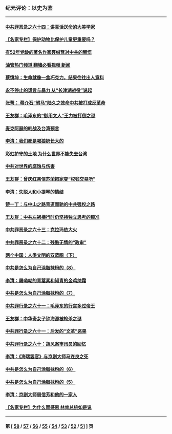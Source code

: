 ### 纪元评论：以史为鉴
---
#### [中共罪恶录之六十四：讲真话送命的大美学家](../../pages/nsc1028/n13512932.md?01190330) 
#### [【名家专栏】保护动物比保护儿童更重要吗？](../../pages/nsc1028/n13506846.md?01190330) 
#### [有52年党龄的著名作家聂绀弩对中共的醒悟](../../pages/nsc1028/n13508154.md?01190330) 
#### [油管热门频道 翻墙必看视频 新闻](ok?01190330)
#### [蔡慎坤：生命就像一盒巧克力，结果往往出人意料](../../pages/nsc1028/n13497991.md?01190330) 
#### [永不停止的谎言与暴力 从“长津湖战役”说起](../../pages/nsc1028/n13494094.md?01190330) 
#### [张菁： 蒋介石“驸马”陆久之效命中共被打成反革命](../../pages/nsc1028/n13495439.md?01190330) 
#### [王友群：毛泽东的“御用文人”王力被打倒之谜](../../pages/nsc1028/n13493098.md?01190330) 
#### [麦克阿瑟的韩战及台湾预言](../../pages/nsc1028/n13479197.md?01190330) 
#### [李清：我们都是喝狼奶长大的](../../pages/nsc1028/n13471478.md?01190330) 
#### [彩虹护守的土地 为什么世界不能失去台湾](../../pages/nsc1028/n13476849.md?01190330) 
#### [中共对世界的腐蚀与伤害](../../pages/nsc1028/n13463833.md?01190330) 
#### [王友群：曾庆红亲信苏荣把家变“权钱交易所”](../../pages/nsc1028/n13463003.md?01190330) 
#### [李清：失聪人和小提琴的情结](../../pages/nsc1028/n13459280.md?01190330) 
#### [楚一丁：与中山之路背道而驰的中共强权之路](../../pages/nsc1028/n13437270.md?01190330) 
#### [王友群：中共左祸横行时仍坚持独立思考的顾准](../../pages/nsc1028/n13444722.md?01190330) 
#### [中共罪恶录之六十三：克拉玛依大火](../../pages/nsc1028/n13443384.md?01190330) 
#### [中共罪恶录之六十二：残酷无情的“政审”](../../pages/nsc1028/n13435894.md?01190330) 
#### [两个中国：人类文明的双蓝图（下）](../../pages/nsc1028/n13423132.md?01190330) 
#### [中共是怎么为自己涂脂抹粉的（8）](../../pages/nsc1028/n13432247.md?01190330) 
#### [李清：屠呦呦的青蒿素和知青的金鸡纳霜](../../pages/nsc1028/n13426884.md?01190330) 
#### [中共是怎么为自己涂脂抹粉的（7）](../../pages/nsc1028/n13431085.md?01190330) 
#### [中共罪行录之六十一：毛泽东的行宫多过帝王](../../pages/nsc1028/n13430849.md?01190330) 
#### [王友群：中华奇女子钟海源被枪杀之谜](../../pages/nsc1028/n13430555.md?01190330) 
#### [中共罪行录之六十一：后发的“文革”恶果](../../pages/nsc1028/n13426672.md?01190330) 
#### [中共罪行录之六十：胡风案审讯员的回忆](../../pages/nsc1028/n13423954.md?01190330) 
#### [李清：《海瑞罢官》与京剧大师马连良之死](../../pages/nsc1028/n13412316.md?01190330) 
#### [中共是怎么为自己涂脂抹粉的（6）](../../pages/nsc1028/n13412021.md?01190330) 
#### [中共是怎么为自己涂脂抹粉的（5）](../../pages/nsc1028/n13405477.md?01190330) 
#### [李清：京剧大师周信芳和他的一家人](../../pages/nsc1028/n13391411.md?01190330) 
#### [【名家专栏】为什么而感恩 林肯总统如是说](../../pages/nsc1028/n13402501.md?01190330) 

---
#### 第 [ [58](./58.md?01190330) / [57](./57.md?01190330) / [56](./56.md?01190330) / [55](./55.md?01190330) / [54](./54.md?01190330) / [53](./53.md?01190330) / [52](./52.md?01190330) / [51](./51.md?01190330) ] 页
